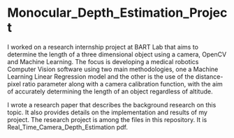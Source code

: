 # Monocular_Depth_Estimation_Project

I worked on a research internship project at BART Lab that aims to determine the length of a three dimensional object using a camera, OpenCV and Machine Learning. The focus is developing a medical robotics Computer Vision software using two main methodologies, one a Machine Learning Linear Regression model and the other is the use of the distance-pixel ratio parameter along with a camera calibration function, with the aim of accurately determining the length of an object regardless of altitude.

I wrote a research paper that describes the background research on this topic. It also provides details on the implementation and results of my project. The research project is among the files in this repository. It is Real_Time_Camera_Depth_Estimation pdf.
